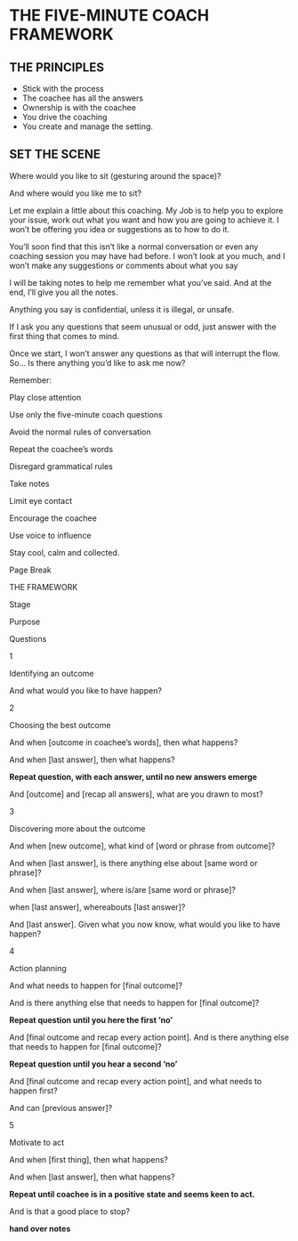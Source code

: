 # THE FIVE-MINUTE COACH FRAMEWORK 

## THE PRINCIPLES 

- Stick with the process
- The coachee has all the answers
- Ownership is with the coachee
- You drive the coaching
- You create and manage the setting.

## SET THE SCENE

Where would you like to sit (gesturing around the space)?

And where would you like me to sit?


Let me explain a little about this coaching. My Job is to help you to explore your issue, work out what you want and how you are going to achieve it. I won’t be offering you idea or suggestions as to how to do it. 

You’ll soon find that this isn’t like a normal conversation or even any coaching session you may have had before. I won’t look at you much, and I won’t make any suggestions or comments about what you say 

 

I will be taking notes to help me remember what you’ve said. And at the end, I’ll give you all the notes. 

 

Anything you say is confidential, unless it is illegal, or unsafe. 

 

If I ask you any questions that seem unusual or odd, just answer with the first thing that comes to mind. 

 

Once we start, I won’t answer any questions as that will interrupt the flow. So… Is there anything you’d like to ask me now? 

 

Remember: 

 

Play close attention 

Use only the five-minute coach questions 

Avoid the normal rules of conversation 

Repeat the coachee’s words 

Disregard grammatical rules 

Take notes 

Limit eye contact 

Encourage the coachee 

Use voice to influence 

Stay cool, calm and collected. 

 

Page Break
 

THE FRAMEWORK 

 

Stage 

Purpose 

Questions 

1 

Identifying an outcome 

And what would you like to have happen? 

2 

Choosing the best outcome 

And when [outcome in coachee’s words], then what happens? 

 

And when [last answer], then what happens? 

 

**Repeat question, with each answer, until no new answers emerge** 

 

And [outcome] and [recap all answers], what are you drawn to most? 

3 

Discovering more about the outcome 

And when [new outcome], what kind of [word or phrase from outcome]? 

 

And when [last answer], is there anything else about [same word or phrase]? 

 

And when [last answer], where is/are [same word or phrase]? 

when [last answer], whereabouts [last answer]? 

 

And [last answer]. Given what you now know, what would you like to have happen? 

4 

Action planning 

And what needs to happen for [final outcome]? 

 

And is there anything else that needs to happen for [final outcome]? 

 

**Repeat question until you here the first ‘no’** 

 

And [final outcome and recap every action point]. And is there anything else that needs to happen for [final outcome]? 

 

**Repeat question until you hear a second ‘no’** 

 

And [final outcome and recap every action point], and what needs to happen first? 

 

And can [previous answer]? 

5 

Motivate to act 

And when [first thing], then what happens? 

And when [last answer], then what happens? 

 

**Repeat until coachee is in a positive state and seems keen to act.** 

 

And is that a good place to stop? 

 

**hand over notes** 

 
